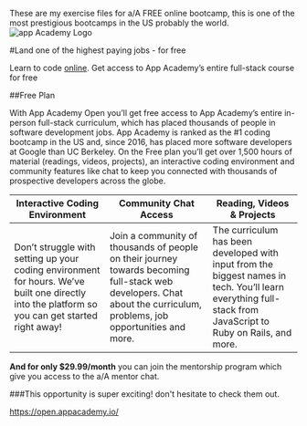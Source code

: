These are my exercise files for a/A FREE online bootcamp, this is one of the most prestigious bootcamps in the US probably the world.
![app Academy Logo](https://lever-client-logos.s3.amazonaws.com/58d4d1db-0eca-41d1-aa71-d8e40214ca16-1532545542352.png)

#Land one of the highest paying jobs - for free

Learn to code [online](https://open.appacademy.io/). Get access to App Academy’s entire full-stack course for free

##Free Plan

With App Academy Open you’ll get free access to App Academy’s entire in-person full-stack curriculum, which has placed thousands of people in software development jobs. App Academy is ranked as the #1 coding bootcamp in the US and, since 2016, has placed more software developers at Google than UC Berkeley. On the Free plan you’ll get over 1,500 hours of material (readings, videos, projects), an interactive coding environment and community features like chat to keep you connected with thousands of prospective developers across the globe.


Interactive Coding Environment          | Community Chat Access           | Reading, Videos & Projects
----------------------------------------|--------------------------------|---------------------------
Don’t struggle with setting up your coding environment for hours. We’ve built one directly into the platform so you can get started right away!| Join a community of thousands of people on their journey towards becoming full-stack web developers. Chat about the curriculum, problems, job opportunities and more.| The curriculum has been developed with input from the biggest names in tech. You’ll learn everything full-stack from JavaScript to Ruby on Rails, and more.

**And for only $29.99/month** you can join the mentorship program which give you access to the a/A mentor chat.

###This opportunity is super exciting! don't hesitate to check them out.

https://open.appacademy.io/